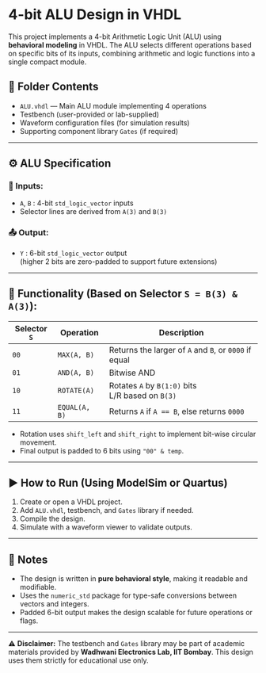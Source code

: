 # 4-bit ALU Design in VHDL

This project implements a 4-bit Arithmetic Logic Unit (ALU) using **behavioral modeling** in VHDL. The ALU selects different operations based on specific bits of its inputs, combining arithmetic and logic functions into a single compact module.

## 📁 Folder Contents

- `ALU.vhdl` — Main ALU module implementing 4 operations
- Testbench (user-provided or lab-supplied)
- Waveform configuration files (for simulation results)
- Supporting component library `Gates` (if required)

---

## ⚙️ ALU Specification

### 🔢 Inputs:
- `A`, `B` : 4-bit `std_logic_vector` inputs
- Selector lines are derived from `A(3)` and `B(3)`

### 📤 Output:
- `Y` : 6-bit `std_logic_vector` output  
  (higher 2 bits are zero-padded to support future extensions)

---

## 🔁 Functionality (Based on Selector `S = B(3) & A(3)`):

| Selector `S` | Operation          | Description                                           |
|--------------|--------------------|-------------------------------------------------------|
| `00`         | `MAX(A, B)`        | Returns the larger of `A` and `B`, or `0000` if equal |
| `01`         | `AND(A, B)`        | Bitwise AND                                           |
| `10`         | `ROTATE(A)`        | Rotates `A` by `B(1:0)` bits <br> L/R based on `B(3)` |
| `11`         | `EQUAL(A, B)`      | Returns `A` if `A == B`, else returns `0000`          |

- Rotation uses `shift_left` and `shift_right` to implement bit-wise circular movement.
- Final output is padded to 6 bits using `"00" & temp`.

---

## ▶️ How to Run (Using ModelSim or Quartus)

1. Create or open a VHDL project.
2. Add `ALU.vhdl`, testbench, and `Gates` library if needed.
3. Compile the design.
4. Simulate with a waveform viewer to validate outputs.

---

## 📌 Notes

- The design is written in **pure behavioral style**, making it readable and modifiable.
- Uses the `numeric_std` package for type-safe conversions between vectors and integers.
- Padded 6-bit output makes the design scalable for future operations or flags.

---

⚠️ **Disclaimer:** The testbench and `Gates` library may be part of academic materials provided by **Wadhwani Electronics Lab, IIT Bombay**. This design uses them strictly for educational use only.
